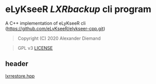 # eLyKseeR _LXRbackup_ cli program

A C++ implementation of eLyKseeR cli (https://github.com/eLyKseeR/elykseer-cpp.git)

>  Copyright (C) 2020 Alexander Diemand

>  GPL v3
   [LICENSE](../LICENSE)

## header

[lxrrestore.hpp](lxrrestore.hpp.md)

